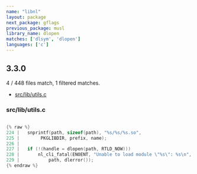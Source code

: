 ```yaml
---
name: "libnl"
layout: package
next_package: gflags
previous_package: musl
library_name: dlopen
matches: ['dlsym', 'dlopen']
languages: ['c']
---
```

## 3.3.0
4 / 448 files match, 1 filtered matches.

 - [src/lib/utils.c](#srclibutilsc)

### src/lib/utils.c

```c

{% raw %}
224 | 	snprintf(path, sizeof(path), "%s/%s/%s.so",
225 | 		 PKGLIBDIR, prefix, name);
226 | 
227 | 	if (!(handle = dlopen(path, RTLD_NOW)))
228 | 		nl_cli_fatal(ENOENT, "Unable to load module \"%s\": %s\n",
229 | 			path, dlerror());
{% endraw %}

```